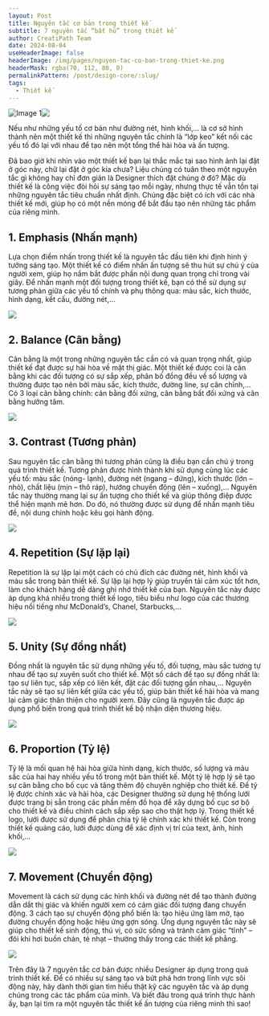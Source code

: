 ```yaml
---
layout: Post
title: Nguyên tắc cơ bản trong thiết kế
subtitle: 7 nguyên tắc “bất hủ” trong thiết kế
author: CreatiPath Team
date: 2024-08-04
useHeaderImage: false
headerImage: /img/pages/nguyen-tac-co-ban-trong-thiet-ke.png
headerMask: rgba(70, 112, 80, 0)
permalinkPattern: /post/design-core/:slug/
tags:
  - Thiết kế
---
```


<img src="https://count-viewer.vercel.app//api/blog/view?url=https://creatipath.github.io/post/design-core/timeless-design-principles" alt="Image 1" style="float: left">


![](../../.vuepress/public/img/pages/nguyen-tac-co-ban-trong-thiet-ke.png)

Nếu như những yếu tố cơ bản như đường nét, hình khối,… là cơ sở hình thành nên một thiết kế thì những nguyên tắc chính là “lớp keo” kết nối các yếu tố đó lại với nhau để tạo nên một tổng thể hài hòa và ấn tượng. 

Đã bao giờ khi nhìn vào một thiết kế bạn lại thắc mắc tại sao hình ảnh lại đặt ở góc này, chữ lại đặt ở góc kia chưa? Liệu chúng có tuân theo một nguyên tắc gì không hay chỉ đơn giản là Designer thích đặt chúng ở đó? Mặc dù thiết kế là công việc đòi hỏi sự sáng tạo mỗi ngày, nhưng thực tế vẫn tồn tại những nguyên tắc tiêu chuẩn nhất định. Chúng đặc biệt có ích với các nhà thiết kế mới, giúp họ có một nền móng để bắt đầu tạo nên những tác phẩm của riêng mình. 
 
## 1. Emphasis (Nhấn mạnh)
Lựa chọn điểm nhấn trong thiết kế là nguyên tắc đầu tiên khi định hình ý tưởng sáng tạo. Một thiết kế có điểm nhấn ấn tượng sẽ thu hút sự chú ý của người xem, giúp họ nắm bắt được phần nội dung quan trọng chỉ trong vài giây.
Để nhấn mạnh một đối tượng trong thiết kế, bạn có thể sử dụng sự tương phản giữa các yếu tố chính và phụ thông qua: màu sắc, kích thước, hình dạng, kết cấu, đường nét,… 

![](../../.vuepress/public/img/in-post/section1/1.png)
 
## 2. Balance (Cân bằng)
Cân bằng là một trong những nguyên tắc cần có và quan trọng nhất, giúp thiết kế đạt được sự hài hòa về mặt thị giác. Một thiết kế được coi là cân bằng khi các đối tượng có sự sắp xếp, phân bố đồng đều về số lượng và thường được tạo nên bởi màu sắc, kích thước, đường line, sự căn chỉnh,… 
Có 3 loại cân bằng chính: cân bằng đối xứng, cân bằng bất đối xứng và cân bằng hướng tâm.


![](../../.vuepress/public/img/in-post/section1/2.jpg)
 
## 3. Contrast (Tương phản)
Sau nguyên tắc cân bằng thì tương phản cũng là điều bạn cần chú ý trong quá trình thiết kế. Tương phản được hình thành khi sử dụng cùng lúc các yếu tố: màu sắc (nóng- lạnh), đường nét (ngang – đứng), kích thước (lớn – nhỏ), chất liệu (mịn – thô ráp), hướng chuyển động (lên – xuống),…
Nguyên tắc này thường mang lại sự ấn tượng cho thiết kế và giúp thông điệp được thể hiện mạnh mẽ hơn. Do đó, nó thường được sử dụng để nhấn mạnh tiêu đề, nội dung chính hoặc kêu gọi hành động.
 
 
![](../../.vuepress/public/img/in-post/section1/3.png)

## 4. Repetition (Sự lặp lại)
Repetition là sự lặp lại một cách có chủ đích các đường nét, hình khối và màu sắc trong bản thiết kế. 
Sự lặp lại hợp lý giúp truyền tải cảm xúc tốt hơn, làm cho khách hàng dễ dàng ghi nhớ thiết kế của bạn. Nguyên tắc này được áp dụng khá nhiều trong thiết kế logo, tiêu biểu như logo của các thương hiệu nổi tiếng như McDonald’s, Chanel, Starbucks,…


![](../../.vuepress/public/img/in-post/section1/4.png)
 
## 5. Unity (Sự đồng nhất)
Đồng nhất là nguyên tắc sử dụng những yếu tố, đối tượng, màu sắc tương tự nhau để tạo sự xuyên suốt cho thiết kế. Một số cách để tạo sự đồng nhất là: tạo sự liên tục, sắp xếp có liên kết, đặt các đối tượng gần nhau,…
Nguyên tắc này sẽ tạo sự liên kết giữa các yếu tố, giúp bản thiết kế hài hòa và mang lại cảm giác thân thiện cho người xem. Đây cũng là nguyên tắc được áp dụng phổ biến trong quá trình thiết kế bộ nhận diện thương hiệu. 


![](../../.vuepress/public/img/in-post/section1/5.jpg)
 
## 6. Proportion (Tỷ lệ)
Tỷ lệ là mối quan hệ hài hòa giữa hình dạng, kích thước, số lượng và màu sắc của hai hay nhiều yếu tố trong một bản thiết kế. Một tỷ lệ hợp lý sẽ tạo sự cân bằng cho bố cục và tăng thêm độ chuyên nghiệp cho thiết kế. 
Để tỷ lệ được chính xác và hài hòa, các Designer thường sử dụng hệ thống lưới được trang bị sẵn trong các phần mềm đồ họa để xây dựng bố cục sơ bộ cho thiết kế và điều chỉnh cách sắp xếp sao cho thật hợp lý. Trong thiết kế logo, lưới được sử dụng để phân chia tỷ lệ chính xác khi thiết kế. Còn trong thiết kế quảng cáo, lưới được dùng để xác định vị trí của text, ảnh, hình khối,… 


![](../../.vuepress/public/img/in-post/section1/6.png)
 
## 7. Movement (Chuyển động)
Movement là cách sử dụng các hình khối và đường nét để tạo thành đường dẫn dắt thị giác và khiến người xem có cảm giác đối tượng đang chuyển động. 3 cách tạo sự chuyển động phổ biến là: tạo hiệu ứng làm mờ, tạo đường chuyển động hoặc hiệu ứng gợn sóng. 
Ứng dụng nguyên tắc này sẽ giúp cho thiết kế sinh động, thú vị, có sức sống và tránh cảm giác “tĩnh” – đôi khi hơi buồn chán, tẻ nhạt –  thường thấy trong các thiết kế phẳng.


![](../../.vuepress/public/img/in-post/section1/7.png)
 
Trên đây là 7 nguyên tắc cơ bản được nhiều Designer áp dụng trong quá trình thiết kế. Để có nhiều sự sáng tạo và bứt phá hơn trong lĩnh vực sôi động này, hãy dành thời gian tìm hiểu thật kỹ các nguyên tắc và áp dụng chúng trong các tác phẩm của mình. Và biết đâu trong quá trình thực hành ấy, bạn lại tìm ra một nguyên tắc thiết kế ấn tượng của riêng mình thì sao!
